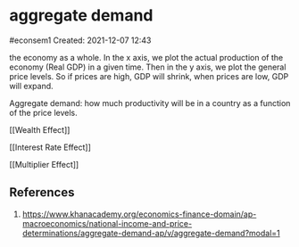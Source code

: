 # aggregate demand
#econsem1 
Created: 2021-12-07 12:43

the economy as a whole.
In the x axis, we plot the actual production of the economy (Real GDP) in a given time.
Then in the y axis, we plot the general price levels. So if prices are high, GDP will shrink, when prices are low, GDP will expand. 

Aggregate demand: how much productivity will be in a country as a function of the price levels. 

[[Wealth Effect]]

[[Interest Rate Effect]]

[[Multiplier Effect]]

## References
1. https://www.khanacademy.org/economics-finance-domain/ap-macroeconomics/national-income-and-price-determinations/aggregate-demand-ap/v/aggregate-demand?modal=1